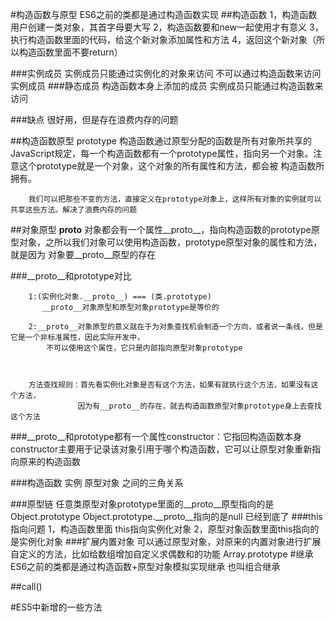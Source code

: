 #构造函数与原型
  ES6之前的类都是通过构造函数实现
  ##构造函数
	1，构造函数用户创建一类对象，其首字母要大写
	2，构造函数要和new一起使用才有意义
	3，执行构造函数里面的代码，给这个新对象添加属性和方法
	4，返回这个新对象（所以构造函数里面不要return）
	
   ###实例成员
		实例成员只能通过实例化的对象来访问
		不可以通过构造函数来访问实例成员
   ###静态成员
		构造函数本身上添加的成员
		实例成员只能通过构造函数来访问
		
   ###缺点
		很好用，但是存在浪费内存的问题 
		
  ##构造函数原型 prototype
		构造函数通过原型分配的函数是所有对象所共享的
		JavaScript规定，每一个构造函数都有一个prototype属性，指向另一个对象。注意这个prototype就是一个对象，这个对象的所有属性和方法，都会被
		构造函数所拥有。
		
		我们可以把那些不变的方法，直接定义在prototype对象上，这样所有对象的实例就可以共享这些方法。解决了浪费内存的问题
		
  ##对象原型 __proto__
		对象都会有一个属性__proto__，指向构造函数的prototype原型对象，之所以我们对象可以使用构造函数，prototype原型对象的属性和方法，就是因为
		对象要__proto__原型的存在
		
   ###__proto__和prototype对比
   
		1:(实例化对象.__proto__) === (类.prototype)
		   __proto__对象原型和原型对象prototype是等价的 
		   
		2:__proto__对象原型的意义就在于为对象查找机会制造一个方向，或者说一条线，但是它是一个非标准属性，因此实际开发中，
			不可以使用这个属性，它只是内部指向原型对象prototype

		
		
		方法查找规则：首先看实例化对象是否有这个方法，如果有就执行这个方法，如果没有这个方法，
				   因为有__proto__的存在，就去构造函数原型对象prototype身上去查找这个方法
	
   ###__proto__和prototype都有一个属性constructor：它指回构造函数本身
		constructor主要用于记录该对象引用于哪个构造函数，它可以让原型对象重新指向原来的构造函数
		
   ###构造函数 实例 原型对象 之间的三角关系				   
   
   ###原型链
		任意类原型对象prototype里面的__proto__原型指向的是 Object.prototype
		 Object.prototype.__proto__指向的是null 已经到底了 
   ###this指向问题
		1，构造函数里面 this指向实例化对象
		2，原型对象函数里面this指向的是实例化对象
   ###扩展内置对象
		可以通过原型对象，对原来的内置对象进行扩展自定义的方法，比如给数组增加自定义求偶数和的功能 Array.prototype
#继承
  ES6之前的类都是通过构造函数+原型对象模拟实现继承 也叫组合继承
  
  ##call()
  
#ES5中新增的一些方法